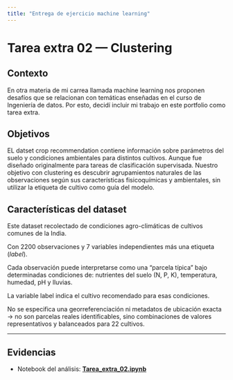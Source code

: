 ```yaml
---
title: "Entrega de ejercicio machine learning"
---
```


# Tarea extra 02 — Clustering

## Contexto

En otra materia de mi carrea llamada machine learning nos proponen desafíos que se relacionan con temáticas enseñadas en el curso de Ingeniería de datos. Por esto, decidí incluir mi trabajo en este portfolio como tarea extra.

## Objetivos

EL datset crop recommendation contiene información sobre parámetros del suelo y condiciones ambientales para distintos cultivos. Aunque fue diseñado originalmente para tareas de clasificación supervisada. Nuestro objetivo con clustering es descubrir agrupamientos naturales de las observaciones según sus características fisicoquímicas y ambientales, sin utilizar la etiqueta de cultivo como guía del modelo.

## Características del dataset

Este dataset recolectado de condiciones agro-climáticas de cultivos comunes de la India.

Con 2200 observaciones y 7 variables independientes más una etiqueta (*label*).

Cada observación puede interpretarse como una “parcela típica” bajo determinadas condiciones de: nutrientes del suelo (N, P, K), temperatura, humedad, pH y lluvias.

La variable label indica el cultivo recomendado para esas condiciones.

No se especifica una georreferenciación ni metadatos de ubicación exacta → no son parcelas reales identificables, sino combinaciones de valores representativos y balanceados para 22 cultivos.

---

## Evidencias

* Notebook del análisis: **[Tarea_extra_02.ipynb](tarea_extra_dos.ipynb)**




